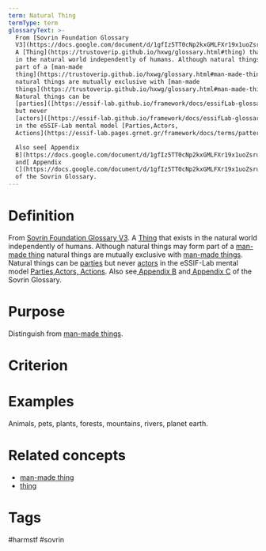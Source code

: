 ```yaml
---
term: Natural Thing
termType: term
glossaryText: >-
  From [Sovrin Foundation Glossary
  V3](https://docs.google.com/document/d/1gfIz5TT0cNp2kxGMLFXr19x1uoZsruUe_0glHst2fZ8/edit).
  A [Thing](https://trustoverip.github.io/hxwg/glossary.html#thing) that exists
  in the natural world independently of humans. Although natural things may form
  part of a [man-made
  thing](https://trustoverip.github.io/hxwg/glossary.html#man-made-thing)
  natural things are mutually exclusive with [man-made
  things](https://trustoverip.github.io/hxwg/glossary.html#man-made-thing).
  Natural things can be
  [parties]([https://essif-lab.github.io/framework/docs/essifLab-glossary#](https://essif-lab.github.io/framework/docs/essifLab-glossary#party)party)
  but never
  [actors]([https://essif-lab.github.io/framework/docs/essifLab-glossary#](https://essif-lab.github.io/framework/docs/essifLab-glossary#party)actor)
  in the eSSIF-Lab mental model [Parties,Actors,
  Actions](https://essif-lab.pages.grnet.gr/framework/docs/terms/pattern-party-actor-action). 

  Also see[ Appendix
  B](https://docs.google.com/document/d/1gfIz5TT0cNp2kxGMLFXr19x1uoZsruUe_0glHst2fZ8/edit#heading=h.mq7pzglc1j96)
  and[ Appendix
  C](https://docs.google.com/document/d/1gfIz5TT0cNp2kxGMLFXr19x1uoZsruUe_0glHst2fZ8/edit#heading=h.uiq9py7xnmxd)
  of the Sovrin Glossary.
---
```

# Definition
From [Sovrin Foundation Glossary V3](https://docs.google.com/document/d/1gfIz5TT0cNp2kxGMLFXr19x1uoZsruUe_0glHst2fZ8/edit). A [Thing](https://trustoverip.github.io/hxwg/glossary.html#thing) that exists in the natural world independently of humans. Although natural things may form part of a [man-made thing](https://trustoverip.github.io/hxwg/glossary.html#man-made-thing) natural things are mutually exclusive with [man-made things](https://trustoverip.github.io/hxwg/glossary.html#man-made-thing). Natural things can be [parties]([https://essif-lab.github.io/framework/docs/essifLab-glossary#](https://essif-lab.github.io/framework/docs/essifLab-glossary#party)party) but never [actors]([https://essif-lab.github.io/framework/docs/essifLab-glossary#](https://essif-lab.github.io/framework/docs/essifLab-glossary#party)actor) in the eSSIF-Lab mental model [Parties,Actors, Actions](https://essif-lab.pages.grnet.gr/framework/docs/terms/pattern-party-actor-action). 
Also see[ Appendix B](https://docs.google.com/document/d/1gfIz5TT0cNp2kxGMLFXr19x1uoZsruUe_0glHst2fZ8/edit#heading=h.mq7pzglc1j96) and[ Appendix C](https://docs.google.com/document/d/1gfIz5TT0cNp2kxGMLFXr19x1uoZsruUe_0glHst2fZ8/edit#heading=h.uiq9py7xnmxd) of the Sovrin Glossary.
# Purpose
Distinguish from [man-made things](https://trustoverip.github.io/hxwg/glossary.html#man-made-thing).
# Criterion
# Examples
Animals, pets, plants, forests, mountains, rivers, planet earth.
# Related concepts
* [man-made thing](https://trustoverip.github.io/hxwg/glossary.html#man-made-thing)
* [thing](https://trustoverip.github.io/hxwg/glossary.html#thing)
# Tags  
 #harmstf #sovrin